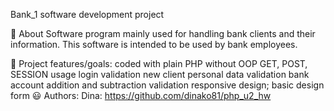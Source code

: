 Bank_1
software development project

🌟 About
Software program mainly used for handling bank clients and their information.
This software is intended to be used by bank employees.

🎯 Project features/goals:
coded with plain PHP without OOP
GET, POST, SESSION usage
login validation
new client personal data validation
bank account addition and subtraction validation
responsive design; basic design
form
😃 Authors:
Dina: https://github.com/dinako81/php_u2_hw
